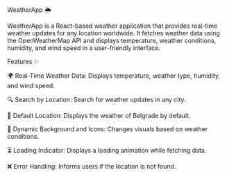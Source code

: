 WeatherApp 🌦️

WeatherApp is a React-based weather application that provides real-time weather updates for any location worldwide. It fetches weather data using the OpenWeatherMap API and displays temperature, weather conditions, humidity, and wind speed in a user-friendly interface.

Features ✨

🌍 Real-Time Weather Data: Displays temperature, weather type, humidity, and wind speed.

🔍 Search by Location: Search for weather updates in any city.

📍 Default Location: Displays the weather of Belgrade by default.

🌄 Dynamic Background and Icons: Changes visuals based on weather conditions.

⏳ Loading Indicator: Displays a loading animation while fetching data.

❌ Error Handling: Informs users if the location is not found.
